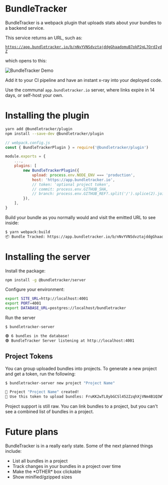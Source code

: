 # BundleTracker

BundleTracker is a webpack plugin that uploads stats about your bundles to a backend service.

This service returns an URL, such as:

[`https://app.bundletracker.io/b/nNvYVNSdvztajddgGhaadomuB7okP2gL7OrdIydZ`](https://app.bundletracker.io/b/nNvYVNSdvztajddgGhaadomuB7okP2gL7OrdIydZ)

which opens to this:

![BundleTracker Demo](https://bundletracker.io/files/demo.gif)

Add it to your CI pipeline and have an instant x-ray into your deployed code.

Use the communal `app.bundletracker.io` server, where links expire in 14 days, or self-host your own.

# Installing the plugin

```sh
yarn add @bundletracker/plugin
npm install --save-dev @bundletracker/plugin
```

```js
// webpack.config.js
const { BundleTrackerPlugin } = require('@bundletracker/plugin')

module.exports = {
    ...,
    plugins: [
        new BundleTrackerPlugin({
            upload: process.env.NODE_ENV === 'production',
            host: 'https://app.bundletracker.io',
            // token: 'optional project token', 
            // commit: process.env.GITHUB_SHA,
            // branch: process.env.GITHUB_REF?.split('/').splice(2).join('/')
        }),
    ],
}
```

Build your bundle as you normally would and visit the emitted URL to see inside:

```sh
$ yarn webpack:build
📦 Bundle Tracked: https://app.bundletracker.io/b/nNvYVNSdvztajddgGhaadomuB7okP2gL7OrdIydZ
```

# Installing the server

Install the package:

```sh
npm install -g @bundletracker/server
```

Configure your environment:

```sh
export SITE_URL=http://localhost:4001
export PORT=4001
export DATABASE_URL=postgres://localhost/bundletracker
```

Run the server

```sh
$ bundletracker-server

🟢 6 bundles in the database!
🟢 BundleTracker Server listening at http://localhost:4001
```

## Project Tokens

You can group uploaded bundles into projects. To generate a new project and get a token, run the following:

```sh
$ bundletracker-server new project "Project Name"

🏁 Project "Project Name" created!
🔑 Use this token to upload bundles: FruKK2wTL8ybGCSl452ZzqhXjVNm4B1Q3WTQlrPG
```

Project support is still raw. You can link bundles to a project, but you can't see a combined list of bundles in a project.

# Future plans

BundleTracker is in a really early state. Some of the next planned things include:

- List all bundles in a project
- Track changes in your bundles in a project over time
- Make the \*OTHER\* box clickable
- Show minified/gzipped sizes
